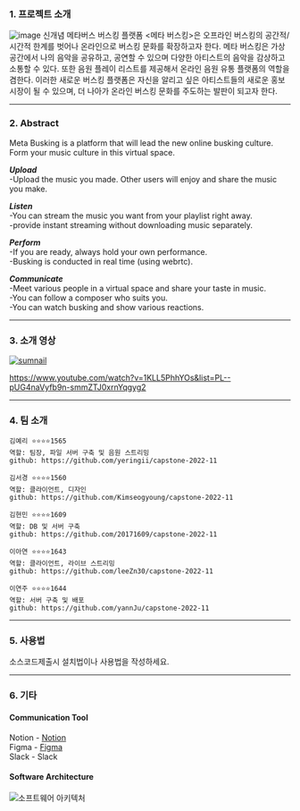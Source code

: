 ### 1. 프로젝트 소개
![image](https://github.com/kookmin-sw/capstone-2022-11/blob/master/unity/Assets/Resources/Image/logo.png)
신개념 메타버스 버스킹 플랫폼 <메타 버스킹>은 오프라인 버스킹의 공간적/시간적 한계를 벗어나 온라인으로 버스킹 문화를 확장하고자 한다.
메타 버스킹은 가상공간에서 나의 음악을 공유하고, 공연할 수 있으며 다양한 아티스트의 음악을 감상하고 소통할 수 있다. 또한 음원 플레이 리스트를 제공해서 온라인 음원 유통 플랫폼의 역할을 겸한다.
이러한 새로운 버스킹 플랫폼은 자신을 알리고 싶은 아티스트들의 새로운 홍보 시장이 될 수 있으며, 더 나아가 온라인 버스킹 문화를 주도하는 발판이 되고자 한다.

---------------------------------------------------------------------------------------------------------------

### 2. Abstract
Meta Busking is a platform that will lead the new online busking culture. Form your music culture in this virtual space.

***Upload***<br>
  -Upload the music you made. Other users will enjoy and share the music you make.<br>

***Listen***<br>
  -You can stream the music you want from your playlist right away.<br>
  -provide instant streaming without downloading music separately.<br>

***Perform***<br>
  -If you are ready, always hold your own performance.<br>
  -Busking is conducted in real time (using webrtc).<br>

***Communicate***<br>
  -Meet various people in a virtual space and share your taste in music.<br>
  -You can follow a composer who suits you.<br>
  -You can watch busking and show various reactions.<br>
  
---------------------------------------------------------------------------------------------------------------

### 3. 소개 영상

[![sumnail](https://user-images.githubusercontent.com/28584277/170485776-e70e0bd0-ea68-4187-8115-ae7ec7789b7e.png)](https://www.youtube.com/watch?v=1KLL5PhhYOs&list=PL--pUG4naVyfb9n-smmZTJ0xrnYqgyg2)

https://www.youtube.com/watch?v=1KLL5PhhYOs&list=PL--pUG4naVyfb9n-smmZTJ0xrnYqgyg2

---------------------------------------------------------------------------------------------------------------

### 4. 팀 소개
```
김예리 ⭐⭐⭐⭐1565
역할: 팀장, 파일 서버 구축 및 음원 스트리밍
github: https://github.com/yeringii/capstone-2022-11
```
```
김서경 ⭐⭐⭐⭐1560
역할: 클라이언트, 디자인
github: https://github.com/Kimseogyoung/capstone-2022-11
```
```
김현민 ⭐⭐⭐⭐1609
역할: DB 및 서버 구축
github: https://github.com/20171609/capstone-2022-11
```
```
이아연 ⭐⭐⭐⭐1643
역할: 클라이언트, 라이브 스트리밍
github: https://github.com/leeZn30/capstone-2022-11
```
```
이연주 ⭐⭐⭐⭐1644
역할: 서버 구축 및 배포
github: https://github.com/yannJu/capstone-2022-11
```

---------------------------------------------------------------------------------------------------------------

### 5. 사용법

소스코드제출시 설치법이나 사용법을 작성하세요.

---------------------------------------------------------------------------------------------------------------

### 6. 기타

#### Communication Tool
 Notion - [Notion](https://holly-punishment-32b.notion.site/2022-23b3832ba4234a7385d3fb7682a90bb1)<br>
 Figma - [Figma](https://www.figma.com/file/0LDKCL7QrKHWbvc2wObYl7/%ED%8E%98%EC%9D%B4%EC%A7%80%EB%B3%84-%EC%99%80%EC%9D%B4%EC%96%B4%ED%94%84%EB%A0%88%EC%9E%84(2%EC%B0%A8)?node-id=0%3A1)<br>
 Slack - Slack
 


#### Software Architecture
 ![소프트웨어 아키텍처](https://user-images.githubusercontent.com/28584277/170485563-d451d90b-ceb7-416b-a352-6884ae5f0e79.png)
